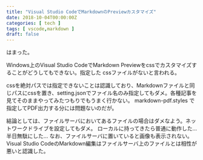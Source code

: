 ```yaml
---
title: "Visual Studio CodeでMarkdownのPreviewカスタマイズ"
date: 2018-10-04T00:00:00Z
categories: [ tech ]
tags: [ vscode,markdown ]
draft: false
---
```


はまった。

Windows上のVisual Studio CodeでMarkdown Previewをcssでカスタマイズすることがどうしてもできない。指定した
cssファイルがないと言われる。

cssを絶対パスでは指定できないことは認識しており、Markdownファイルと同じパスにcssを置き、setting.jsonでファイル名のみ指定してもダメ。各種記事を見てそのままやってみたつもりでもうまく行かない。
markdown-pdf.styles で指定してPDF出力する分には問題ないのだが。

結論としては、ファイルサーバにおいてあるファイルの場合はダメなよう。ネットワークドライブを設定してもダメ。
ローカルに持ってきたら普通に動作した... 半日無駄にした...
なお、ファイルサーバに置いていると画像も表示されない。Visual Studio CodeのMarkdown編集はファイルサーバ上のファイルとは相性が悪いと認識した。
